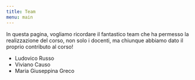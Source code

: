 ```yaml
---
title: Team
menu: main
---
```

In questa pagina, vogliamo ricordare il fantastico team che ha permesso la realizzazione del corso, non solo i docenti, ma chiunque abbiamo dato il proprio contributo al corso!

* Ludovico Russo
* Viviano Causo
* Maria Giuseppina Greco
